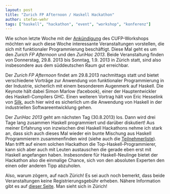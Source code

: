 ```yaml
---
layout: post
title: "Zurich FP Afternoon / Haskell Hackathon"
author: stefan-wehr
tags: ["haskell", "hackathon", "event", "workshop", "konferenz"]
---
```


Wie schon letzte Woche mit der [Ankündigung](/2013/08/07/cufp-2013.html) des CUFP-Workshops möchten wir
auch diese Woche interessante Veranstaltungen vorstellen, die sich mit funktionaler Programmierung
beschäftigt. Diese Mal geht es um den *Zurich FP Afternoon* und den *ZuriHac 2013*. Beide 
Veranstaltung finden von Donnerstag, 29.8. 2013 bis Sonntag, 1.9. 2013 in Zürich statt,
sind also insbesondere aus dem süddeutschen Raum gut erreichbar.

<!-- more start -->

Der *Zurich FP Afternoon* findet am 29.8.2013 nachmittags statt und bietet verschiedene Vorträge
zur Anwendung von funktionaler Programmierung in der Industrie, sicherlich mit einem besonderem
Augenmerk auf Haskell. Die Keynote hält dabei Simon Marlow (facebook), einer der Hauptentwickler des Haskell-Compilers
GHC. Einen weiteren Vortrag hält von Eric Hesselink von [Silk](http://www.silkapp.com/), auch hier
wird es sicherlich um die Anwendung von Haskell in der industriellen Softwareentwicklung gehen.

Der *ZuriHac 2013* geht am nächsten Tag (30.8.2013) los. Dann wird drei Tage lang zusammen Haskell
programmiert und darüber diskutiert! Aus meiner Erfahrung von inzwischen drei Haskell Hackathons nehme ich stark
an, dass sich auch dieses Mal wieder ein bunte Mischung aus Haskell Programmierern zusammenfinden wird (siehe
auch die [Teilnehmerliste](http://www.haskell.org/haskellwiki/ZuriHac2013/Attendees)).
Man trifft auf einem solchen Hackathon die Top-Haskell-Programmierer, kann sich aber auch mit Leuten austauschen
die gerade eben erst mit Haskell angefangen haben. Insbesondere für Haskell-Neulinge bietet der Hackathon also
die einmalige Chance, sich von den absoluten Experten den einen oder anderen Tipp abzuholen.

Also, warum zögern, auf nach Zürich! Es sei auch noch bemerkt, 
dass beide Veranstaltungen keine Registrierungsgebühr erheben. Nähere Information gibt es auf [dieser Seite](http://www.haskell.org/haskellwiki/ZuriHac2013).
Man sieht sich in Zürich!

<!-- more end -->

